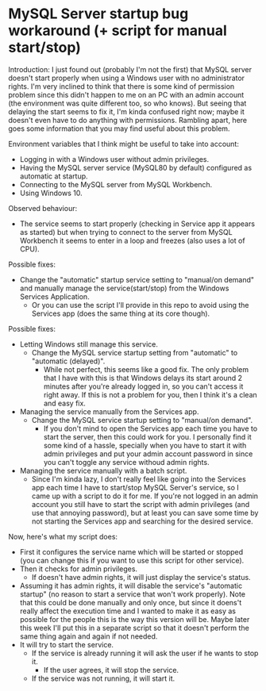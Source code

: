 # MySQL Server startup bug workaround (+ script for manual start/stop)

Introduction: I just found out (probably I'm not the first) that MySQL server doesn't start properly when using a Windows user with no administrator rights. I'm very inclined to think that there is some kind of permission problem since this didn't happen to me on an PC with an admin account (the environment was quite different too, so who knows). But seeing that delaying the start seems to fix it, I'm kinda confused right now; maybe it doesn't even have to do anything with permissions. Rambling apart, here goes some information that you may find useful about this problem.

Environment variables that I think might be useful to take into account:
  - Logging in with a Windows user without admin privileges.
  - Having the MySQL server service (MySQL80 by default) configured as automatic at startup.
  - Connecting to the MySQL server from MySQL Workbench.
  - Using Windows 10.

Observed behaviour:
  - The service seems to start properly (checking in Service app it appears as started) but when trying to connect to the server from MySQL Workbench it seems to enter in a loop and freezes (also uses a lot of CPU).

Possible fixes:
  - Change the "automatic" startup service setting to "manual/on demand" and manually manage the service(start/stop) from the Windows Services Application.
    - Or you can use the script I'll provide in this repo to avoid using the Services app (does the same thing at its core though).

Possible fixes:
  - Letting Windows still manage this service.
    - Change the MySQL service startup setting from "automatic" to "automatic (delayed)".
      - While not perfect, this seems like a good fix. The only problem that I have with this is that Windows delays its start around 2 minutes after you're already logged in, so you can't access it right away. If this is not a problem for you, then I think it's a clean and easy fix.
  - Managing the service manually from the Services app.
    - Change the MySQL service startup setting to "manual/on demand".
      - If you don't mind to open the Services app each time you have to start the server, then this could work for you. I personally find it some kind of a hassle, specially when you have to start it with admin privileges and put your admin account password in since you can't toggle any service withoud admin rights.
  - Managing the service manually with a batch script.
    - Since I'm kinda lazy, I don't really feel like going into the Services app each time I have to start/stop MySQL Server's service, so I came up with a script to do it for me. If you're not logged in an admin account you still have to start the script with admin privileges (and use that annoying password), but at least you can save some time by not starting the Services app and searching for the desired service.

Now, here's what my script does:
  - First it configures the service name which will be started or stopped (you can change this if you want to use this script for other service).
  - Then it checks for admin privileges.
    - If doesn't have admin rights, it will just display the service's status.
  - Assuming it has admin rights, it will disable the service's "automatic startup" (no reason to start a service that won't work properly). Note that this could be done manually and only once, but since it doens't really affect the execution time and I wanted to make it as easy as possible for the people this is the way this version will be. Maybe later this week I'll put this in a separate script so that it doesn't perform the same thing again and again if not needed.
  - It will try to start the service.
    - If the service is already running it will ask the user if he wants to stop it.
      - If the user agrees, it will stop the service.
    - If the service was not running, it will start it.

